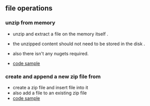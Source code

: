 
## file operations 


### unzip from memory 

- unzip and extract a file on the memory itself . 
- the unzipped content should not need to be stored in the disk . 

- also there isn't any nugets required.  
- [code sample](https://gist.github.com/dinith95/f0726334d65fa92d95bcb6d9ad69f49a)

### create and append a new zip file from 
- create a zip file and insert file into it 
- also add a file to an existing zip file
- [code sample](https://gist.github.com/dinith95/cddcdf4c32633b3abd182d7f57790e88)
